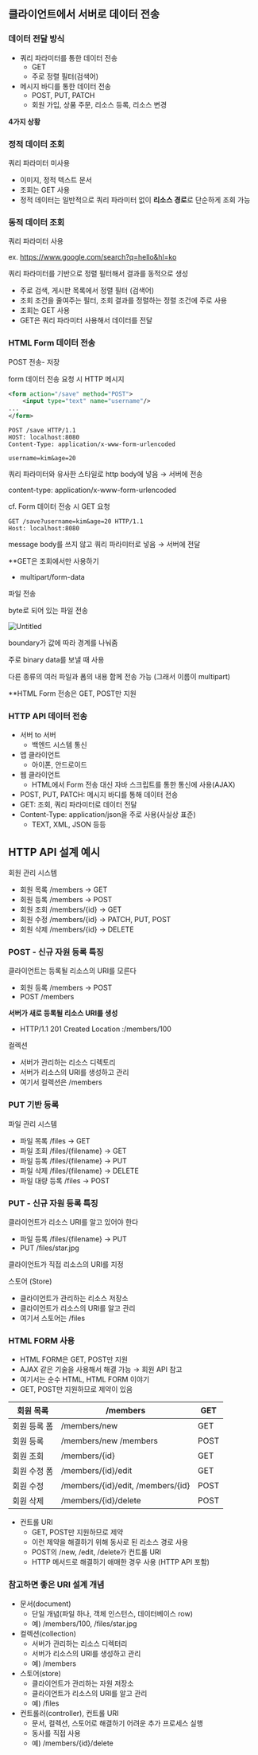 ## 클라이언트에서 서버로 데이터 전송

### 데이터 전달 방식

- 쿼리 파라미터를 통한 데이터 전송
  - GET
  - 주로 정렬 필터(검색어)
- 메시지 바디를 통한 데이터 전송
  - POST, PUT, PATCH
  - 회원 가입, 상품 주문, 리소스 등록, 리소스 변경

**4가지 상황**

### 정적 데이터 조회

쿼리 파라미터 미사용

- 이미지, 정적 텍스트 문서
- 조회는 GET 사용
- 정적 데이터는 일반적으로 쿼리 파라미터 없이 **리소스 경로**로 단순하게 조회 가능

### 동적 데이터 조회

쿼리 파라미터 사용

ex. https://www.google.com/search?q=hello&hl=ko

쿼리 파라미터를 기반으로 정렬 필터해서 결과를 동적으로 생성

- 주로 검색, 게시판 목록에서 정렬 필터 (검색어)
- 조회 조건을 줄여주는 필터, 조회 결과를 정렬하는 정렬 조건에 주로 사용
- 조회는 GET 사용
- GET은 쿼리 파라미터 사용해서 데이터를 전달

### HTML Form 데이터 전송

POST 전송- 저장

form 데이터 전송 요청 시 HTTP 메시지

```xml
<form action="/save" method="POST">
	<input type="text" name="username"/>
...
</form>
```

```
POST /save HTTP/1.1
HOST: localhost:8080
Content-Type: application/x-www-form-urlencoded

username=kim&age=20
```

쿼리 파라미터와 유사한 스타일로 http body에 넣음 → 서버에 전송

content-type: application/x-www-form-urlencoded

cf. Form 데이터 전송 시 GET 요청

```
GET /save?username=kim&age=20 HTTP/1.1
Host: localhost:8080
```

message body를 쓰지 않고 쿼리 파라미터로 넣음 → 서버에 전달

\*\*GET은 조회에서만 사용하기

- multipart/form-data

파일 전송

byte로 되어 있는 파일 전송

![Untitled](../img/http05_1.jpeg)

boundary가 값에 따라 경계를 나눠줌

주로 binary data를 보낼 때 사용

다른 종류의 여러 파일과 폼의 내용 함께 전송 가능 (그래서 이름이 multipart)

\*\*HTML Form 전송은 GET, POST만 지원

### HTTP API 데이터 전송

- 서버 to 서버
  - 백엔드 시스템 통신
- 앱 클라이언트
  - 아이폰, 안드로이드
- 웹 클라이언트
  - HTML에서 Form 전송 대신 자바 스크립트를 통한 통신에 사용(AJAX)
- POST, PUT, PATCH: 메시지 바디를 통해 데이터 전송
- GET: 조회, 쿼리 파라미터로 데이터 전달
- Content-Type: application/json을 주로 사용(사실상 표준)
  - TEXT, XML, JSON 등등

## HTTP API 설계 예시

회원 관리 시스템

- 회원 목록 /members → GET
- 회원 등록 /members → POST
- 회원 조회 /members/{id} → GET
- 회원 수정 /members/{id} → PATCH, PUT, POST
- 회원 삭제 /members/{id} → DELETE

### POST - 신규 자원 등록 특징

클라이언트는 등록될 리소스의 URI를 모른다

- 회원 등록 /members → POST
- POST /members

**서버가 새로 등록될 리소스 URI를 생성**

- HTTP/1.1 201 Created Location :/members/100

컬렉션

- 서버가 관리하는 리소스 디렉토리
- 서버가 리소스의 URI를 생성하고 관리
- 여기서 컬렉션은 /members

### PUT 기반 등록

파일 관리 시스템

- 파일 목록 /files → GET
- 파일 조회 /files/{filename} → GET
- 파일 등록 /files/{filename} → PUT
- 파일 삭제 /files/{filename} → DELETE
- 파일 대량 등록 /files → POST

### PUT - 신규 자원 등록 특징

클라이언트가 리소스 URI를 알고 있어야 한다

- 파일 등록 /files/{filename} → PUT
- PUT /files/star.jpg

클라이언트가 직접 리소스의 URI를 지정

스토어 (Store)

- 클라이언트가 관리하는 리소스 저장소
- 클라이언트가 리소스의 URI를 알고 관리
- 여기서 스토어는 /files

### HTML FORM 사용

- HTML FORM은 GET, POST만 지원
- AJAX 같은 기술을 사용해서 해결 가능 → 회원 API 참고
- 여기서는 순수 HTML, HTML FORM 이야기
- GET, POST만 지원하므로 제약이 있음

| 회원 목록    | /members                          | GET  |
| ------------ | --------------------------------- | ---- |
| 회원 등록 폼 | /members/new                      | GET  |
| 회원 등록    | /members/new /members             | POST |
| 회원 조회    | /members/{id}                     | GET  |
| 회원 수정 폼 | /members/{id}/edit                | GET  |
| 회원 수정    | /members/{id}/edit, /members/{id} | POST |
| 회원 삭제    | /members/{id}/delete              | POST |

- 컨트롤 URI
  - GET, POST만 지원하므로 제약
  - 이런 제약을 해결하기 위해 동사로 된 리소스 경로 사용
  - POST의 /new, /edit, /delete가 컨트롤 URI
  - HTTP 메서드로 해결하기 애매한 경우 사용 (HTTP API 포함)

### 참고하면 좋은 URI 설계 개념

- 문서(document)
  - 단일 개념(파일 하나, 객체 인스턴스, 데이터베이스 row)
  - 예) /members/100, /files/star.jpg
- 컬렉션(collection)
  - 서버가 관리하는 리소스 디렉터리
  - 서버가 리소스의 URI를 생성하고 관리
  - 예) /members
- 스토어(store)
  - 클라이언트가 관리하는 자원 저장소
  - 클라이언트가 리소스의 URI를 알고 관리
  - 예) /files
- 컨트롤러(controller), 컨트롤 URI
  - 문서, 컬렉션, 스토어로 해결하기 어려운 추가 프로세스 실행
  - 동사를 직접 사용
  - 예) /members/{id}/delete
